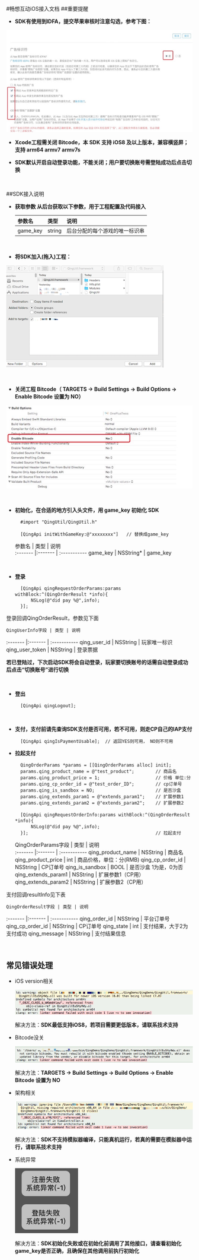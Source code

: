 #畅想互动iOS接入文档
##重要提醒
* **SDK有使用到IDFA，提交苹果审核时注意勾选，参考下图：**

![](md/ReviewIDFA.jpeg)

* **Xcode工程需关闭 Bitcode，本 SDK 支持 iOS8 及以上版本，兼容横竖屏；支持 arm64 armv7 armv7s**
	
* **SDK默认开启自动登录功能，不能关闭；用户要切换账号需登陆成功后点击切换**

</br>

##SDK接入说明
* **获取参数
从后台获取以下参数，用于工程配置及代码接入**


	参数名 | 类型 | 说明   
	:------- |:------- | :-----------
	game_key | string | 后台分配的每个游戏的唯一标识串


</br>

* **将SDK加入(拖入)工程：**

![](md/add.png)

</br>

* **关闭工程 Bitcode（ TARGETS -> Build Settings -> Build Options -> Enable Bitcode 设置为 NO）**

![](md/Bitcode.jpeg)
	

	
</br>

* **初始化，在合适的地方引入头文件，用 game_key 初始化 SDK**



		#import "QingUtil/QingUtil.h"

		[QingApi initWithGameKey:@"xxxxxxxx"]   // 替换成game_key
		
	参数名 | 类型 | 说明   
:------- |:------- | :-----------
game_key | NSString* | game_key

		
			
</br>

* **登录**


		[QingApi qingRequestOrderParams:params withBlock:^(QingOrderResult *info){        
        	NSLog(@"did pay %@",info);
    	}];
    	
登录回调QingOrderResult，参数见下面

	QingUserInfo字段 | 类型 | 说明   
:------- |:------- | :-----------
qing\_user\_id | NSString | 玩家唯一标识
qing\_user\_token | NSString | 登录票据

**若已登陆过，下次启动SDK将会自动登录，玩家要切换账号的话需自动登录成功后点击“切换账号”进行切换**
	
</br>

* **登出**
 		
		[QingApi qingLogout];
			
</br>


* **支付，支付前请先查询SDK支付是否可用，若不可用，则走CP自己的IAP支付**


		[QingApi qingIsPaymentUsable];  // 返回YES则可用， NO则不可用
		
* **拉起支付**

		QingOrderParams *params = [[QingOrderParams alloc] init];
		params.qing_product_name = @"test_product";        // 商品名
		params.qing_product_price = 1;                     // 价格 单位:分
		params.qing_cp_order_id = @"test_order_ID";        // cp订单号
		params.qing_is_sandbox = NO;                       // 是否沙盒
		params.qing_extends_param1 = @"extends_param1";    // 扩展参数1
		params.qing_extends_param2 = @"extends_param2";    // 扩展参数2
		 
		[QingApi qingRequestOrderInfo:params withBlock:^(QingOrderResult *info){
			NSLog(@"did pay %@",info);
		}];                                                // 拉起支付
	QingOrderParams字段 | 类型 | 说明   
:------- |:------- | :-----------
qing\_product\_name | NSString | 商品名
qing\_product\_price | int | 商品价格，单位：分(RMB)
qing\_cp\_order\_id | NSString | CP订单号
qing\_is\_sandbox | BOOL | 是否沙盒 1为是，0为否
qing\_extends\_param1 | NSString | 扩展参数1（CP用）
qing\_extends\_param2 | NSString | 扩展参数2（CP用）

支付回调resultInfo见下表	
	
	QingOrderResult字段 | 类型 | 说明
:------- |:------- | :-----------
qing\_order\_id | NSString | 平台订单号
qing\_cp\_order\_id | NSString | CP订单号
qing\_state | int | 支付结果，大于2为支付成功
qing_message | NSString | 支付结果信息


	
</br>


## 常见错误处理

* iOS version相关

	![](md/error0.png)
	
	解决方法：**SDK最低支持iOS8，若项目需要更低版本，请联系技术支持**
* Bitcode没关

	![](md/error1.png)
	
	解决方法：**TARGETS -> Build Settings -> Build Options -> Enable Bitcode 设置为 NO**
	
* 架构相关

	![](md/error2.png)
	
	解决方法：**SDK不支持模拟器编译，只能真机运行，若真的需要在模拟器中运行，请联系技术支持**
	
* 系统异常

	![](md/error3.jpeg)

	解决方法：**SDK初始化失败或在初始化前调用了其他接口，请查看初始化game_key是否正确，且确保在其他调用前执行初始化**